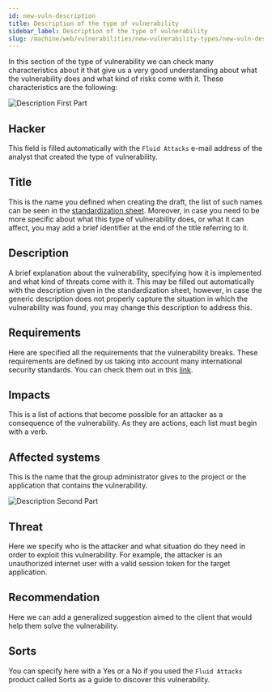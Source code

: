 ```yaml
---
id: new-vuln-description
title: Description of the type of vulnerability
sidebar_label: Description of the type of vulnerability
slug: /machine/web/vulnerabilities/new-vulnerability-types/new-vuln-description
---
```


In this section of the type of vulnerability
we can check many characteristics about it
that give us a very good understanding
about what the vulnerability does
and what kind of risks come with it.
These characteristics are the following:

![Description First Part](https://res.cloudinary.com/fluid-attacks/image/upload/v1669230936/docs/web/vulnerabilities/new-vulnerability-types/new-vuln-description/description_partone.png)

## Hacker

This field is filled automatically
with the `Fluid Attacks` e-mail address
of the analyst that created
the type of vulnerability.

## Title

This is the name you defined
when creating the draft,
the list of such names
can be seen in the
[standardization sheet](https://docs.google.com/spreadsheets/d/1L37WnF6enoC8Ws8vs9sr0G29qBLwbe-3ztbuopu1nvc/).
Moreover,
in case you need to be more specific
about what this type of vulnerability does,
or what it can affect,
you may add a brief identifier
at the end of the title
referring to it.

## Description

A brief explanation about the vulnerability,
specifying how it is implemented
and what kind of threats come with it.
This may be filled out automatically
with the description given in the standardization sheet,
however,
in case the generic description
does not properly capture the situation
in which the vulnerability was found,
you may change this description to address this.

## Requirements

Here are specified
all the requirements
that the vulnerability breaks.
These requirements are defined by us
taking into account
many international security standards.
You can check them out
in this [link](/criteria/requirements/).

## Impacts

This is a list of actions
that become possible for an attacker
as a consequence of the vulnerability.
As they are actions,
each list must begin with a verb.

## Affected systems

This is the name
that the group administrator
gives to the project
or the application
that contains the vulnerability.

![Description Second Part](https://res.cloudinary.com/fluid-attacks/image/upload/v1669231176/docs/web/vulnerabilities/new-vulnerability-types/new-vuln-description/description_parttwo.png)

## Threat

Here we specify
who is the attacker
and what situation do they need
in order to exploit this vulnerability.
For example,
the attacker is an unauthorized internet user
with a valid session token
for the target application.

## Recommendation

Here we can add a generalized suggestion
aimed to the client
that would help them
solve the vulnerability.

## Sorts

You can specify here
with a Yes or a No
if you used the `Fluid Attacks` product
called Sorts
as a guide to discover this vulnerability.
